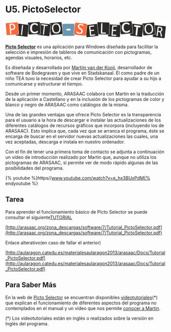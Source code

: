 
# U5. PictoSelector

![4.17 Logotipo de PictoSelector - Propiedad de Martijn van der Kooij](img/logo-picto-selector_1170.png)


[**Picto Selector**](http://www.pictoselector.eu) es una aplicación para Windows diseñada para facilitar la selección e impresión de tableros de comunicación con pictogramas, agendas visuales, horarios, etc.

Es diseñada y desarrollada por [Martijn van der Kooij](http://www.linkedin.com/in/mcvanderkooij), desarrollador de software de Bodegraven y que vive en Stadskanaal. &Eacute;l como padre de un niño TEA tuvo la necesidad de crear Picto Selector para ayudar a su hijo a comunicarse y estructurar el tiempo.

Desde un primer momento, ARASAAC colabora con Martin en la traducción de la aplicación a Castellano y en la inclusión de los pictogramas de color y blanco y negro de ARASAAC como catálogos de la misma.

Una de las grandes ventajas que ofrece Picto Selector es la transparencia para el usuario a la hora de descargar e instalar las actualizaciones de los diferentes catálogos de recursos gráficos que incorpora (incluyendo los de ARASAAC). Esto implica que, cada vez que se arranca el programa, éste se encarga de buscar en el servidor nuevas actualizaciones las cuales, una vez aceptadas, descarga e instala en nuestro ordenador.

Con el fin de tener una primera toma de contacto se adjunta a continuación un vídeo de introducción realizado por Martin que, aunque no utiliza los pictogramas de ARASAAC, si permite ver de modo rápido algunas de las posibilidades del programa.

{% youtube %}https//www.youtube.com/watch?v=e_hx3BUxPdM{% endyoutube %}
## Tarea

Para aprender el funcionamiento básico de Picto Selector se puede consultar el siguiente[TUTORIAL](http://arasaac.org/zona_descargas/software/7/Tutorial_PictoSelector.pdf)

[http://arasaac.org/zona_descargas/software/7/Tutorial_PictoSelector.pdf](http://arasaac.org/zona_descargas/software/7/Tutorial_PictoSelector.pdf)

Enlace alterativo(en caso de fallar el anterior)

[http://aularagon.catedu.es/materialesaularagon2013/arasaac/Docs/Tutorial_PictoSelector.pdf](http://aularagon.catedu.es/materialesaularagon2013/arasaac/Docs/Tutorial_PictoSelector.pdf)

## Para Saber Más

En la web de [Picto Selector](http://www.pictoselector.eu/index.php?option=com_content&amp;view=article&amp;id=118&amp;Itemid=251&amp;lang=es) se encuentran disponibles [videotutoriales](http://www.pictoselector.eu/index.php?option=com_content&amp;view=article&amp;id=118&amp;Itemid=251&amp;lang=es)(*) que explican el funcionamiento de diferentes aspectos del programa no contemplados en el manual y un vídeo que nos permite [conocer a Martin](http://www.youtube.com/watch?v=71BJwa7M_Ns).

(*) Los videotutoriales están en inglés o realizados sobre la versión en Inglés del programa.

